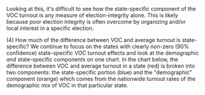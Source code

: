 Looking at this, it's difficult to see how the state-specific component of the VOC
turnout is any measure of election-integrity alone. This is likely because poor election
integrity is often overcome by organizing and/or local interest in a specific election.

\(4) How much of the difference between VOC and average turnout is state-specific?
We continue to focus on the states with clearly non-zero (90% confidence)
state-specific VOC turnout effects and look at the demographic
*and* state-specific components on one chart. In the chart below,
the difference between VOC and average turnout in a state (red) is
broken into two components: the state-specific portion (blue)
and the "demographic" component (orange) which comes from the nationwide turnout
rates of the demographic mix of VOC in that particular state.
